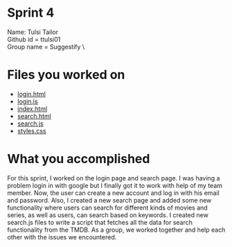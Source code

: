 # Sprint 4
Name: Tulsi Tailor \
Github id = ttulsi01 \
Group name = Suggestify \

# Files you worked on
* [login.html](https://github.com/utk-cs340-fall22/suggestify.github.io/blob/main/index.html)
* [login.js](https://github.com/utk-cs340-fall22/suggestify.github.io/blob/main/login.js)
* [index.html](https://github.com/utk-cs340-fall22/suggestify.github.io/blob/main/index.html)
* [search.html](https://github.com/utk-cs340-fall22/suggestify.github.io/blob/main/search.html)
* [search.js](https://github.com/utk-cs340-fall22/suggestify.github.io/blob/main/search.js)
* [styles.css](https://github.com/utk-cs340-fall22/suggestify.github.io/blob/main/styles.css)

# What you accomplished

For this sprint, I worked on the login page and search page. I was having a problem login in with google but I finally got it to work with help of my team member. Now, the user can create a new account and log in with his email and password. Also, I created a new search page and added some new functionality where users can search for different kinds of movies and series, as well as users, can search based on keywords. I created new search.js files to write a script that fetches all the data for search functionality from the TMDB. As a group, we worked together and help each other with the issues we encountered. 

